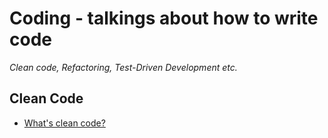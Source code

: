 # Coding - talkings about how to write code

*Clean code, Refactoring, Test-Driven Development etc.*

## Clean Code
   * [What's clean code?](clean-code/what-is-clean-code.md)

